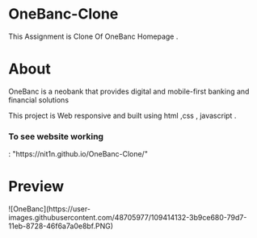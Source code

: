 # OneBanc-Clone
This Assignment is Clone Of OneBanc Homepage . 

<h1>About</h1>
<p>OneBanc is a neobank that provides digital and mobile-first banking and financial solutions</p>

This project is Web responsive and built using html ,css , javascript .

<h3>To see website working </h3> : "https://nit1n.github.io/OneBanc-Clone/"

<h1>Preview</h1>
![OneBanc](https://user-images.githubusercontent.com/48705977/109414132-3b9ce680-79d7-11eb-8728-46f6a7a0e8bf.PNG)
